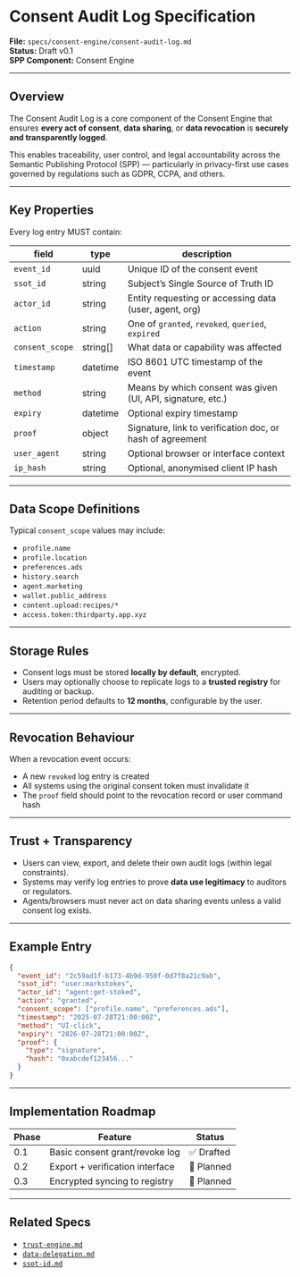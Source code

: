# Consent Audit Log Specification

**File:** `specs/consent-engine/consent-audit-log.md`  
**Status:** Draft v0.1  
**SPP Component:** Consent Engine

---

## Overview

The Consent Audit Log is a core component of the Consent Engine that ensures **every act of consent**, **data sharing**, or **data revocation** is **securely and transparently logged**.

This enables traceability, user control, and legal accountability across the Semantic Publishing Protocol (SPP) — particularly in privacy-first use cases governed by regulations such as GDPR, CCPA, and others.

---

## Key Properties

Every log entry MUST contain:

| field             | type      | description |
|------------------|-----------|-------------|
| `event_id`        | uuid      | Unique ID of the consent event |
| `ssot_id`         | string    | Subject’s Single Source of Truth ID |
| `actor_id`        | string    | Entity requesting or accessing data (user, agent, org) |
| `action`          | string    | One of `granted`, `revoked`, `queried`, `expired` |
| `consent_scope`   | string[]  | What data or capability was affected |
| `timestamp`       | datetime  | ISO 8601 UTC timestamp of the event |
| `method`          | string    | Means by which consent was given (UI, API, signature, etc.) |
| `expiry`          | datetime  | Optional expiry timestamp |
| `proof`           | object    | Signature, link to verification doc, or hash of agreement |
| `user_agent`      | string    | Optional browser or interface context |
| `ip_hash`         | string    | Optional, anonymised client IP hash |

---

## Data Scope Definitions

Typical `consent_scope` values may include:

- `profile.name`
- `profile.location`
- `preferences.ads`
- `history.search`
- `agent.marketing`
- `wallet.public_address`
- `content.upload:recipes/*`
- `access.token:thirdparty.app.xyz`

---

## Storage Rules

- Consent logs must be stored **locally by default**, encrypted.
- Users may optionally choose to replicate logs to a **trusted registry** for auditing or backup.
- Retention period defaults to **12 months**, configurable by the user.

---

## Revocation Behaviour

When a revocation event occurs:
- A new `revoked` log entry is created
- All systems using the original consent token must invalidate it
- The `proof` field should point to the revocation record or user command hash

---

## Trust + Transparency

- Users can view, export, and delete their own audit logs (within legal constraints).
- Systems may verify log entries to prove **data use legitimacy** to auditors or regulators.
- Agents/browsers must never act on data sharing events unless a valid consent log exists.

---

## Example Entry

```json
{
  "event_id": "2c59ad1f-b173-4b9d-950f-0d7f8a21c9ab",
  "ssot_id": "user:markstokes",
  "actor_id": "agent:get-stoked",
  "action": "granted",
  "consent_scope": ["profile.name", "preferences.ads"],
  "timestamp": "2025-07-28T21:00:00Z",
  "method": "UI-click",
  "expiry": "2026-07-28T21:00:00Z",
  "proof": {
    "type": "signature",
    "hash": "0xabcdef123456..."
  }
}
```

---

## Implementation Roadmap

| Phase | Feature                          | Status     |
|-------|----------------------------------|------------|
| 0.1   | Basic consent grant/revoke log   | ✅ Drafted |
| 0.2   | Export + verification interface  | 🔲 Planned |
| 0.3   | Encrypted syncing to registry    | 🔲 Planned |

---

## Related Specs

- [`trust-engine.md`](./trust-engine.md)
- [`data-delegation.md`](./data-delegation.md)
- [`ssot-id.md`](../identity/ssot-id.md)
